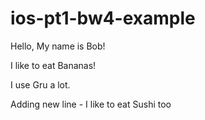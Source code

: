 # ios-pt1-bw4-example

Hello, My name is Bob!

I like to eat Bananas!

I use Gru a lot.

Adding new line - I like to eat Sushi too

